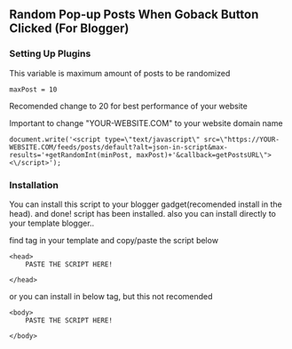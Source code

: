 ## Random Pop-up Posts When Goback Button Clicked (For Blogger)
### Setting Up Plugins

This variable is maximum amount of posts to be randomized
```
maxPost = 10
```
Recomended change to 20 for best performance of your website

Important to change "YOUR-WEBSITE.COM" to your website domain name
```
document.write('<script type=\"text/javascript\" src=\"https://YOUR-WEBSITE.COM/feeds/posts/default?alt=json-in-script&max-results='+getRandomInt(minPost, maxPost)+'&callback=getPostsURL\"><\/script>');
```

### Installation
You can install this script to your blogger gadget(recomended install in the head). and done! script has been installed. 
also you can install directly to your template blogger..

find <head> tag in your template and copy/paste the script below
```
<head>
    PASTE THE SCRIPT HERE!
    
</head>
```
or you can install in below <body> tag, but this not recomended
```
<body>
    PASTE THE SCRIPT HERE!

</body>
```
